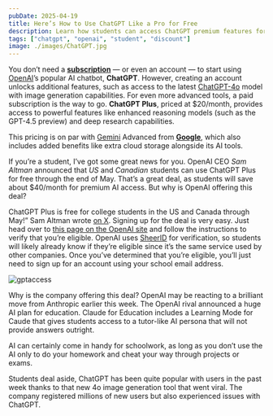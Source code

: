 ```yaml
---
pubDate: 2025-04-19
title: Here’s How to Use ChatGPT Like a Pro for Free
description: Learn how students can access ChatGPT premium features for free and boost productivity, learning, and research—without paying a cent.
tags: ["chatgpt", "openai", "student", "discount"]
image: ./images/ChatGPT.jpg
---
```


You don’t need a [**subscription**](https://openai.com/chatgpt/pricing/) — or even an account — to start using [OpenAI](https://openai.com/)’s popular AI chatbot, **ChatGPT**. However, creating an account unlocks additional features, such as access to the latest [ChatGPT-4o](https://openai.com/index/introducing-o3-and-o4-mini/) model with image generation capabilities. For even more advanced tools, a paid subscription is the way to go. **ChatGPT Plus**, priced at $20/month, provides access to powerful features like enhanced reasoning models (such as the GPT-4.5 preview) and deep research capabilities.

This pricing is on par with [Gemini](https://gemini.google.com/app?hl=en-US) Advanced from [**Google**](https://www.google.com/), which also includes added benefits like extra cloud storage alongside its AI tools.

If you’re a student, I’ve got some great news for you. OpenAI CEO _Sam Altman_ announced that _US_ and _Canadian_ students can use ChatGPT Plus for free through the end of May. That’s a great deal, as students will save about $40/month for premium AI access. But why is OpenAI offering this deal?

ChatGPT Plus is free for college students in the US and Canada through May!” Sam Altman wrote [on X](https://xcancel.com/sama/status/1907862982765457603). Signing up for the deal is very easy. Just head over to [this page on the OpenAI site](https://help.openai.com/en/articles/10968654-student-discounts-for-chatgpt-plus-us-canada) and follow the instructions to verify that you’re eligible. OpenAI uses [SheerID](https://shop.sheerid.com/studentdeals/) for verification, so students will likely already know if they’re eligible since it’s the same service used by other companies. Once you’ve determined that you’re eligible, you’ll just need to sign up for an account using your school email address.

![gptaccess]({{site.baseurl}}/src/content/posts/landing-page.jpg)

Why is the company offering this deal? OpenAI may be reacting to a brilliant move from Anthropic earlier this week. The OpenAI rival announced a huge AI plan for education. Claude for Education includes a Learning Mode for Caude that gives students access to a tutor-like AI persona that will not provide answers outright.

AI can certainly come in handy for schoolwork, as long as you don’t use the AI only to do your homework and cheat your way through projects or exams.

Students deal aside, ChatGPT has been quite popular with users in the past week thanks to that new 4o image generation tool that went viral. The company registered millions of new users but also experienced issues with ChatGPT.
